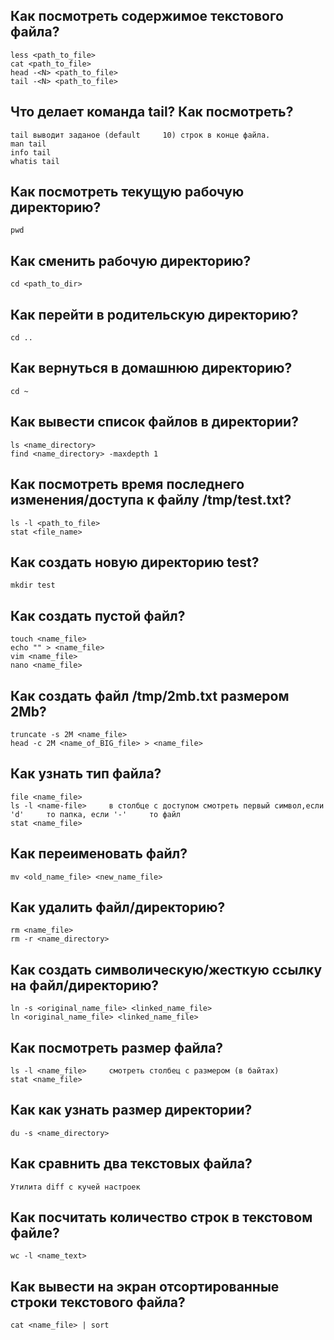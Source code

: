 ﻿## Как посмотреть содержимое текстового файла?

    less <path_to_file>
    cat <path_to_file>
    head -<N> <path_to_file>
    tail -<N> <path_to_file>

## Что делает команда tail? Как посмотреть?

    tail выводит заданое (default     10) строк в конце файла.
    man tail
    info tail
    whatis tail

## Как посмотреть текущую рабочую директорию?
    pwd

## Как сменить рабочую директорию?
    cd <path_to_dir>

## Как перейти в родительскую директорию?
    cd ..

## Как вернуться в домашнюю директорию?
    cd ~

## Как вывести список файлов в директории?
    ls <name_directory>
    find <name_directory> -maxdepth 1

## Как посмотреть время последнего изменения/доступа к файлу /tmp/test.txt?
    ls -l <path_to_file>
    stat <file_name>
## Как создать новую директорию test?
    mkdir test

## Как создать пустой файл?
    touch <name_file>
    echo "" > <name_file>
    vim <name_file>
    nano <name_file>

## Как создать файл /tmp/2mb.txt размером 2Mb?
    truncate -s 2M <name_file>
    head -c 2M <name_of_BIG_file> > <name_file>

## Как узнать тип файла?
    file <name_file>
    ls -l <name-file>     в столбце с доступом смотреть первый символ,если 'd'     то папка, если '-'     то файл
    stat <name_file>

## Как переименовать файл?
    mv <old_name_file> <new_name_file>

## Как удалить файл/директорию?
    rm <name_file>
    rm -r <name_directory>
  
## Как создать символическую/жесткую ссылку на файл/директорию?
    ln -s <original_name_file> <linked_name_file>
    ln <original_name_file> <linked_name_file>

## Как посмотреть размер файла?
    ls -l <name_file>     смотреть столбец с размером (в байтах)
    stat <name_file>

## Как как узнать размер директории?
    du -s <name_directory>

## Как сравнить два текстовых файла?
    Утилита diff с кучей настроек

## Как посчитать количество строк в текстовом файле?
    wc -l <name_text>

## Как вывести на экран отсортированные строки текстового файла?
    cat <name_file> | sort